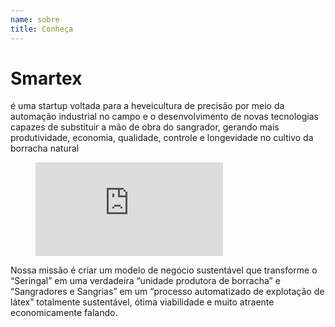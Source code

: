 ```yaml
---
name: sobre
title: Conheça
---
```


# Smartex
é uma startup voltada para a heveicultura de precisão por meio da automação industrial no campo e o desenvolvimento de novas tecnologias capazes de substituir a mão de obra do sangrador, gerando mais produtividade, economia, qualidade, controle e longevidade no cultivo da borracha natural

<figure class="video_container">
  <iframe src="https://www.youtube.com/embed/p4DAHWZQwh0" frameborder="0" allowfullscreen="false"> </iframe>
</figure>

Nossa missão é criar um modelo de negócio sustentável  que transforme o “Seringal” em uma verdadeira
“unidade produtora de borracha” e “Sangradores e Sangrias” em um “processo automatizado de
explotação de látex”
totalmente sustentável, ótima viabilidade e muito atraente economicamente falando.
